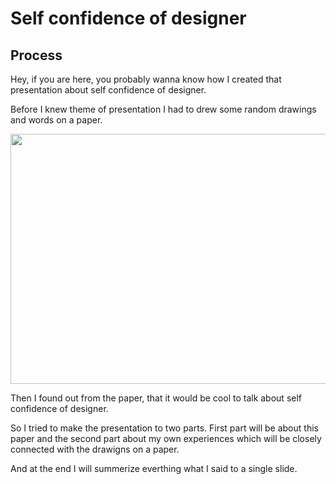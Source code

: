 # Self confidence of designer
## Process

Hey, if you are here, you probably wanna know how I created that presentation about self confidence of designer.

Before I knew theme of presentation I had to drew some random drawings and words on a paper.


<img src="images/paper – storytelling.jpeg" 
     width="550" 
     height="400" />

Then I found out from the paper, that it would be cool to talk about self confidence of designer.

So I tried to make the presentation to two parts. First part will be about this paper and the second part about my own experiences which will be closely connected with the drawigns on a paper. 

And at the end I will summerize everthing what I said to a single slide. 
